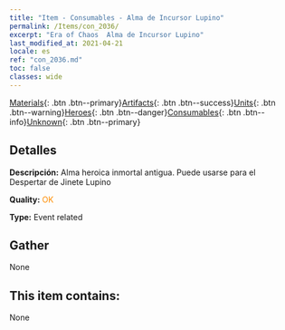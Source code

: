 ```yaml
---
title: "Item - Consumables - Alma de Incursor Lupino"
permalink: /Items/con_2036/
excerpt: "Era of Chaos  Alma de Incursor Lupino"
last_modified_at: 2021-04-21
locale: es
ref: "con_2036.md"
toc: false
classes: wide
---
```

 [Materials](/es/Items/){: .btn .btn--primary}[Artifacts](/es/Items/Artifacts/){: .btn .btn--success}[Units](/es/Items/Units/){: .btn .btn--warning}[Heroes](/es/Items/Heroes/){: .btn .btn--danger}[Consumables](/es/Items/Consumables/){: .btn .btn--info}[Unknown](/es/Items/Unknown/){: .btn .btn--primary}

## Detalles
 **Descripción:** Alma heroica inmortal antigua. Puede usarse para el Despertar de Jinete Lupino

 **Quality:** <span style="color: #FF8C00">OK</span>

 **Type:** Event related

## Gather

  None

## This item contains:

  None

